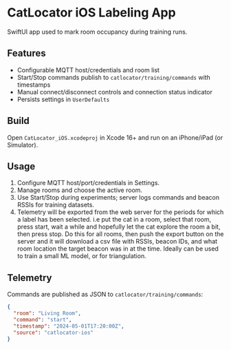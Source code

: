# CatLocator iOS Labeling App

SwiftUI app used to mark room occupancy during training runs.

## Features
- Configurable MQTT host/credentials and room list
- Start/Stop commands publish to `catlocator/training/commands` with timestamps
- Manual connect/disconnect controls and connection status indicator
- Persists settings in `UserDefaults`

## Build
Open `CatLocator_iOS.xcodeproj` in Xcode 16+ and run on an iPhone/iPad (or Simulator).

## Usage
1. Configure MQTT host/port/credentials in Settings.
2. Manage rooms and choose the active room.
3. Use Start/Stop during experiments; server logs commands and beacon RSSIs for training datasets.
4. Telemetry will be exported from the web server for the periods for which a label has been selected.  i.e put the cat in a room, select that room, press start, wait a while and hopefully let the cat explore the room a bit, then press stop.  Do this for all rooms, then push the export button on the server and it will download a csv file with RSSIs, beacon IDs, and what room location the target beacon was in at the time.  Ideally can be used to train a small ML model, or for triangulation.

## Telemetry
Commands are published as JSON to `catlocator/training/commands`:
```json
{
  "room": "Living Room",
  "command": "start",
  "timestamp": "2024-05-01T17:20:00Z",
  "source": "catlocator-ios"
}
```
